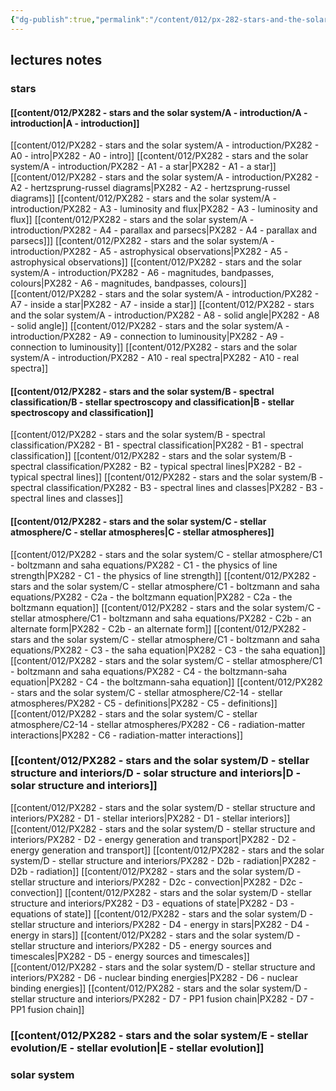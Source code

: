 ```yaml
---
{"dg-publish":true,"permalink":"/content/012/px-282-stars-and-the-solar-system/px-282-0-stars-and-the-solar-system/"}
---
```


## lectures notes
### stars
#### [[content/012/PX282 - stars and the solar system/A - introduction/A - introduction\|A - introduction]]
[[content/012/PX282 - stars and the solar system/A - introduction/PX282 - A0 - intro\|PX282 - A0 - intro]]
[[content/012/PX282 - stars and the solar system/A - introduction/PX282 - A1 - a star\|PX282 - A1 - a star]]
[[content/012/PX282 - stars and the solar system/A - introduction/PX282 - A2 - hertzsprung-russel diagrams\|PX282 - A2 - hertzsprung-russel diagrams]]
[[content/012/PX282 - stars and the solar system/A - introduction/PX282 - A3 - luminosity and flux\|PX282 - A3 - luminosity and flux]]
[[content/012/PX282 - stars and the solar system/A - introduction/PX282 - A4 - parallax and parsecs\|PX282 - A4 - parallax and parsecs]]]
[[content/012/PX282 - stars and the solar system/A - introduction/PX282 - A5 - astrophysical observations\|PX282 - A5 - astrophysical observations]]
[[content/012/PX282 - stars and the solar system/A - introduction/PX282 - A6 - magnitudes, bandpasses, colours\|PX282 - A6 - magnitudes, bandpasses, colours]]
[[content/012/PX282 - stars and the solar system/A - introduction/PX282 - A7 - inside a star\|PX282 - A7 - inside a star]]
[[content/012/PX282 - stars and the solar system/A - introduction/PX282 - A8 - solid angle\|PX282 - A8 - solid angle]]
[[content/012/PX282 - stars and the solar system/A - introduction/PX282 - A9 - connection to luminousity\|PX282 - A9 - connection to luminousity]]
[[content/012/PX282 - stars and the solar system/A - introduction/PX282 - A10 - real spectra\|PX282 - A10 - real spectra]]
#### [[content/012/PX282 - stars and the solar system/B - spectral classification/B - stellar spectroscopy and classification\|B - stellar spectroscopy and classification]]
[[content/012/PX282 - stars and the solar system/B - spectral classification/PX282 - B1 - spectral classification\|PX282 - B1 - spectral classification]]
[[content/012/PX282 - stars and the solar system/B - spectral classification/PX282 - B2 - typical spectral lines\|PX282 - B2 - typical spectral lines]]
[[content/012/PX282 - stars and the solar system/B - spectral classification/PX282 - B3 - spectral lines and classes\|PX282 - B3 - spectral lines and classes]]
#### [[content/012/PX282 - stars and the solar system/C - stellar atmosphere/C - stellar atmospheres\|C - stellar atmospheres]]
[[content/012/PX282 - stars and the solar system/C - stellar atmosphere/C1 - boltzmann and saha equations/PX282 - C1 - the physics of line strength\|PX282 - C1 - the physics of line strength]]
[[content/012/PX282 - stars and the solar system/C - stellar atmosphere/C1 - boltzmann and saha equations/PX282 - C2a - the boltzmann equation\|PX282 - C2a - the boltzmann equation]]
[[content/012/PX282 - stars and the solar system/C - stellar atmosphere/C1 - boltzmann and saha equations/PX282 - C2b - an alternate form\|PX282 - C2b - an alternate form]]
[[content/012/PX282 - stars and the solar system/C - stellar atmosphere/C1 - boltzmann and saha equations/PX282 - C3 - the saha equation\|PX282 - C3 - the saha equation]]
[[content/012/PX282 - stars and the solar system/C - stellar atmosphere/C1 - boltzmann and saha equations/PX282 - C4 - the boltzmann-saha equation\|PX282 - C4 - the boltzmann-saha equation]]
[[content/012/PX282 - stars and the solar system/C - stellar atmosphere/C2-14 - stellar atmospheres/PX282 - C5 - definitions\|PX282 - C5 - definitions]]
[[content/012/PX282 - stars and the solar system/C - stellar atmosphere/C2-14 - stellar atmospheres/PX282 - C6 - radiation-matter interactions\|PX282 - C6 - radiation-matter interactions]]
### [[content/012/PX282 - stars and the solar system/D - stellar structure and interiors/D - solar structure and interiors\|D - solar structure and interiors]]
[[content/012/PX282 - stars and the solar system/D - stellar structure and interiors/PX282 - D1 - stellar interiors\|PX282 - D1 - stellar interiors]]
[[content/012/PX282 - stars and the solar system/D - stellar structure and interiors/PX282 - D2 - energy generation and transport\|PX282 - D2 - energy generation and transport]]
[[content/012/PX282 - stars and the solar system/D - stellar structure and interiors/PX282 - D2b - radiation\|PX282 - D2b - radiation]]
[[content/012/PX282 - stars and the solar system/D - stellar structure and interiors/PX282 - D2c - convection\|PX282 - D2c - convection]]
[[content/012/PX282 - stars and the solar system/D - stellar structure and interiors/PX282 - D3 - equations of state\|PX282 - D3 - equations of state]]
[[content/012/PX282 - stars and the solar system/D - stellar structure and interiors/PX282 - D4 - energy in stars\|PX282 - D4 - energy in stars]]
[[content/012/PX282 - stars and the solar system/D - stellar structure and interiors/PX282 - D5 - energy sources and timescales\|PX282 - D5 - energy sources and timescales]]
[[content/012/PX282 - stars and the solar system/D - stellar structure and interiors/PX282 - D6 - nuclear binding energies\|PX282 - D6 - nuclear binding energies]]
[[content/012/PX282 - stars and the solar system/D - stellar structure and interiors/PX282 - D7 - PP1 fusion chain\|PX282 - D7 - PP1 fusion chain]]
### [[content/012/PX282 - stars and the solar system/E - stellar evolution/E - stellar evolution\|E - stellar evolution]]
### solar system